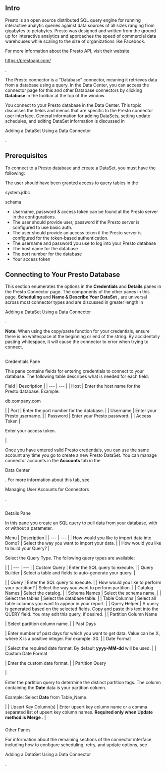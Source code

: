 

Intro
-------


 Presto is an open source distributed SQL query engine for running interactive analytic queries against data sources of all sizes ranging from gigabytes to petabytes. Presto was designed and written from the ground up for interactive analytics and approaches the speed of commercial data warehouses while scaling to the size of organizations like Facebook.

For more information about the Presto API, visit their website

https://prestoapi.com/

.


 The Presto connector is a "Database" connector, meaning it retrieves data from a database using a query. In the Data Center, you can access the connector page for this and other Database connectors by clicking
 **Database**
 in the toolbar at the top of the window.


 You connect to your Presto database in the Data Center. This topic discusses the fields and menus that are specific to the Presto connector user interface. General information for adding DataSets, setting update schedules, and editing DataSet information is discussed in

Adding a DataSet Using a Data Connector

.


 Prerequisites
---------------

To connect to a Presto database and create a DataSet, you must have the following:

 The user should have been granted access to query tables in the


 system.jdbc


 schema
* Username, password & access token can be found at the Presto server in the configurations.
* The user should provide user, password if the Presto server is configured to use basic auth.
* The user should provide an access token if the Presto server is configured for the token-based authentication.
* The username and password you use to log into your Presto database
* The host name for the database
* The port number for the database
* Your access token

Connecting to Your Presto Database
------------------------------------

This section enumerates the options in the
 **Credentials**
 and
 **Details**
 panes in the Presto Connector page. The components of the other panes in this page,
 **Scheduling**
 and
 **Name & Describe Your DataSet**
 , are universal across most connector types and are discussed in greater length in

Adding a DataSet Using a Data Connector

.


**Note:**
 When using the copy/paste function for your credentials, ensure there is no whitespace at the beginning or end of the string. By accidentally pasting whitespace, it will cause the connector to error when trying to connect.

##
 Credentials Pane

This pane contains fields for entering credentials to connect to your database. The following table describes what is needed for each field:


 Field
  |
 Description
  |
| --- | --- |
|
 Host
  |
 Enter the host name for the Presto database. Example:


 db.company.com


 |
|
 Port
  |
 Enter the port number for the database.
  |
|
 Username
  |
 Enter your Presto username.
  |
|
 Password
  |
 Enter your Presto password.
  |
|
 Access Token
  |

Enter your access token.

|

Once you have entered valid Presto credentials, you can use the same account any time you go to create a new Presto DataSet. You can manage connector accounts in the
 **Accounts**
 tab in the

Data Center

. For more information about this tab, see

Managing User Accounts for Connectors

.

##
 Details Pane

In this pane you create an SQL query to pull data from your database, with or without a parameter.


 Menu
  |
 Description
  |
| --- | --- |
|
 How would you like to import data into Domo?
  |
 Select the way you want to import your data.
  |
|
 How would you like to build your Query?
  |

Select the Query Type. The following query types are available:

  |  |
| --- | --- |
|
 Custom Query
  |
 Enter the SQL query to execute.
  |
|
 Query Builder
  |
 Select a table and fields to auto-generate your query.
  |

|
|
 Query
  |
 Enter the SQL query to execute.
  |
|
 How would you like to perform your partition?
  |
 Select the way you want to perform partition.
  |
|
 Catalog Names
  |
 Select the catalog.
  |
|
 Schema Names
  |
 Select the schema name.
  |
|
 Select the tables
  |
 Select the database table.
  |
|
 Table Columns
  |
 Select all table columns you want to appear in your report.
  |
|
 Query Helper
  |
 A query is generated based on the selected fields. Copy and paste this text into the QUERY field. You may edit this query, if desired.
  |
|
 Partition Column Name

|
 Select partition column name.
  |
|
 Past Days

|
 Enter number of past days for which you want to get data. Value can be X, where X is a positive integer. For example: 30.
  |
|
 Date Format

|
 Select the required date format. By default
 **yyyy-MM-dd**
 will be used.
  |
|
 Custom Date Format

|
 Enter the custom date format.
  |
|
 Partition Query

|

Enter the partition query to determine the distinct partition tags. The column containing the
 **Date**
 data is your partition column.


 Example: Select
 **Date**
 from Table\_Name.

|
|
 Upsert Key Column(s)
  |
 Enter upsert key column name or a comma separated list of upsert key column names.
 **Required only when Update method is Merge**
 .
  |


###
 Other Panes

For information about the remaining sections of the connector interface, including how to configure scheduling, retry, and update options, see

Adding a DataSet Using a Data Connector

.

